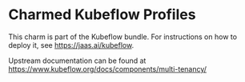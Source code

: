 Charmed Kubeflow Profiles
=========================

This charm is part of the Kubeflow bundle. For instructions on how to deploy it,
see https://jaas.ai/kubeflow.

Upstream documentation can be found at https://www.kubeflow.org/docs/components/multi-tenancy/


